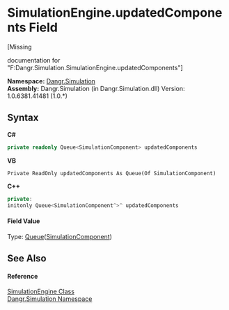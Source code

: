 # SimulationEngine.updatedComponents Field
 

\[Missing <summary> documentation for "F:Dangr.Simulation.SimulationEngine.updatedComponents"\]

**Namespace:**&nbsp;<a href="N_Dangr_Simulation">Dangr.Simulation</a><br />**Assembly:**&nbsp;Dangr.Simulation (in Dangr.Simulation.dll) Version: 1.0.6381.41481 (1.0.*)

## Syntax

**C#**<br />
``` C#
private readonly Queue<SimulationComponent> updatedComponents
```

**VB**<br />
``` VB
Private ReadOnly updatedComponents As Queue(Of SimulationComponent)
```

**C++**<br />
``` C++
private:
initonly Queue<SimulationComponent^>^ updatedComponents
```


#### Field Value
Type: <a href="http://msdn2.microsoft.com/en-us/library/7977ey2c" target="_blank">Queue</a>(<a href="T_Dangr_Simulation_Components_SimulationComponent">SimulationComponent</a>)

## See Also


#### Reference
<a href="T_Dangr_Simulation_SimulationEngine">SimulationEngine Class</a><br /><a href="N_Dangr_Simulation">Dangr.Simulation Namespace</a><br />